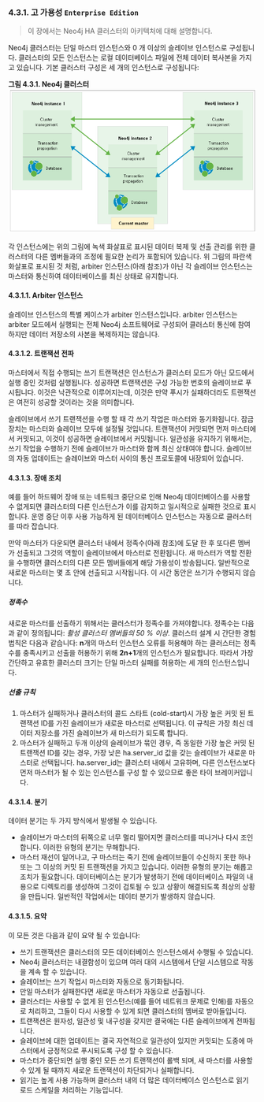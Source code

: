 ### 4.3.1. 고 가용성 `Enterprise Edition`
> 이 장에서는 Neo4j HA 클러스터의 아키텍처에 대해 설명합니다.

Neo4j 클러스터는 단일 마스터 인스턴스와 0 개 이상의 슬레이브 인스턴스로 구성됩니다. 클러스터의 모든 인스턴스는 로컬 데이터베이스 파일에 전체 데이터 복사본을 가지고 있습니다. 기본 클러스터 구성은 세 개의 인스턴스로 구성됩니다:

**그림 4.3.1. Neo4j 클러스터**
![](./4.3.1.neo4j-cluster.png)

각 인스턴스에는 위의 그림에 녹색 화살표로 표시된 데이터 복제 및 선출 관리를 위한 클러스터의 다른 멤버들과의 조정에 필요한 논리가 포함되어 있습니다. 위 그림의 파란색 화살표로 표시된 것 처럼, arbiter 인스턴스(아래 참조)가 아닌 각 슬레이브 인스턴스는 마스터와 통신하여 데이터베이스를 최신 상태로 유지합니다.

#### 4.3.1.1. Arbiter 인스턴스
슬레이브 인스턴스의 특별 케이스가 arbiter 인스턴스입니다. arbiter 인스턴스는 arbiter 모드에서 실행되는 전체 Neo4j 소프트웨어로 구성되어 클러스터 통신에 참여하지만 데이터 저장소의 사본을 복제하지는 않습니다.

#### 4.3.1.2. 트랜잭션 전파
마스터에서 직접 수행되는 쓰기 트랜잭션은 인스턴스가 클러스터 모드가 아닌 모드에서 실행 중인 것처럼 실행됩니다. 성공하면 트랜잭션은 구성 가능한 번호의 슬레이브로 푸시됩니다. 이것은 낙관적으로 이루어지는데, 이것은 만약 푸시가 실패하더라도 트랜잭션은 여전히 성공할 것이라는 것을 의미합니다.

슬레이브에서 쓰기 트랜잭션을 수행 할 때 각 쓰기 작업은 마스터와 동기화됩니다. 잠금 장치는 마스터와 슬레이브 모두에 설정될 것입니다. 트랜잭션이 커밋되면 먼저 마스터에서 커밋되고, 이것이 성공하면 슬레이브에서 커밋됩니다. 일관성을 유지하기 위해서는, 쓰기 작업을 수행하기 전에 슬레이브가 마스터와 함께 최신 상태여야 합니다. 슬레이브의 자동 업데이트는 슬레이브와 마스터 사이의 통신 프로토콜에 내장되어 있습니다.

#### 4.3.1.3. 장애 조치
예를 들어 하드웨어 장애 또는 네트워크 중단으로 인해 Neo4j 데이터베이스를 사용할 수 없게되면 클러스터의 다른 인스턴스가 이를 감지하고 일시적으로 실패한 것으로 표시합니다. 운영 중단 이후 사용 가능하게 된 데이터베이스 인스턴스는 자동으로 클러스터를 따라 잡습니다.

만약 마스터가 다운되면 클러스터 내에서 정족수(아래 참조)에 도달 한 후 또다른 멤버가 선출되고 그것의 역할이 슬레이브에서 마스터로 전환됩니다. 새 마스터가 역할 전환을 수행하면 클러스터의 다른 모든 멤버들에게 해당 가용성이 방송됩니다. 일반적으로 새로운 마스터는 몇 초 안에 선출되고 시작됩니다. 이 시간 동안은 쓰기가 수행되지 않습니다.

##### 정족수
새로운 마스터를 선출하기 위해서는 클러스터가 정족수를 가져야합니다. 정족수는 다음과 같이 정의됩니다: *활성 클러스터 멤버들의 50 % 이상*. 클러스터 설계 시 간단한 경험 법칙은 다음과 같습니다: **n**개의 마스터 인스턴스 오류를 허용해야 하는 클러스터는 정족수를 충족시키고 선출을 허용하기 위해 **2n+1**개의 인스턴스가 필요합니다. 따라서 가장 간단하고 유효한 클러스터 크기는 단일 마스터 실패를 허용하는 세 개의 인스턴스입니다.

##### 선출 규칙
1. 마스터가 실패하거나 클러스터의 콜드 스타트 (cold-start)시 가장 높은 커밋 된 트랜잭션 ID를 가진 슬레이브가 새로운 마스터로 선택됩니다. 이 규칙은 가장 최신 데이터 저장소를 가진 슬레이브가 새 마스터가 되도록 합니다.
2. 마스터가 실패하고 두개 이상의 슬레이브가 묶인 경우, 즉 동일한 가장 높은 커밋 된 트랜잭션 ID를 갖는 경우, 가장 낮은 ha.server_id 값을 갖는 슬레이브가 새로운 마스터로 선택됩니다. ha.server_id는 클러스터 내에서 고유하며, 다른 인스턴스보다 먼저 마스터가 될 수 있는 인스턴스를 구성 할 수 있으므로 좋은 타이 브레이커입니다.

#### 4.3.1.4. 분기
데이터 분기는 두 가지 방식에서 발생될 수 있습니다.
* 슬레이브가 마스터의 뒤쪽으로 너무 멀리 떨어지면 클러스터를 떠나거나 다시 조인합니다. 이러한 유형의 분기는 무해합니다.
* 마스터 재선이 일어나고, 구 마스터는 죽기 전에 슬레이브들이 수신하지 못한 하나 또는 그 이상의 커밋 된 트랜잭션을 가지고 있습니다. 이러한 유형의 분기는 해롭고 조치가 필요합니다.
데이터베이스는 분기가 발생하기 전에 데이터베이스 파일의 내용으로 디렉토리를 생성하여 그것이 검토될 수 있고 상황이 해결되도록 최상의 상황을 만듭니다. 일반적인 작업에서는 데이터 분기가 발생하지 않습니다.

#### 4.3.1.5. 요약
이 모든 것은 다음과 같이 요약 될 수 있습니다:
* 쓰기 트랜잭션은 클러스터의 모든 데이터베이스 인스턴스에서 수행될 수 있습니다.
* Neo4j 클러스터는 내결함성이 있으며 여러 대의 시스템에서 단일 시스템으로 작동을 계속 할 수 있습니다.
* 슬레이브는 쓰기 작업시 마스터와 자동으로 동기화됩니다.
* 만일 마스터가 실패한다면 새로운 마스터가 자동으로 선출됩니다.
* 클러스터는 사용할 수 없게 된 인스턴스(예를 들어 네트워크 문제로 인해)를 자동으로 처리하고, 그들이 다시 사용할 수 있게 되면 클러스터의 멤버로 받아들입니다.
* 트랜잭션은 원자성, 일관성 및 내구성을 갖지만 결국에는 다른 슬레이브에게 전파됩니다.
* 슬레이브에 대한 업데이트는 결국 자연적으로 일관성이 있지만 커밋되는 도중에 마스터에서 긍정적으로 푸시되도록 구성 할 수 있습니다.
* 마스터가 중단되면 실행 중인 모든 쓰기 트랜잭션이 롤백 되며, 새 마스터를 사용할 수 있게 될 때까지 새로운 트랜잭션이 차단되거나 실패합니다.
* 읽기는 높게 사용 가능하며 클러스터 내의 더 많은 데이터베이스 인스턴스로 읽기 로드 스케일을 처리하는 기능입니다.
